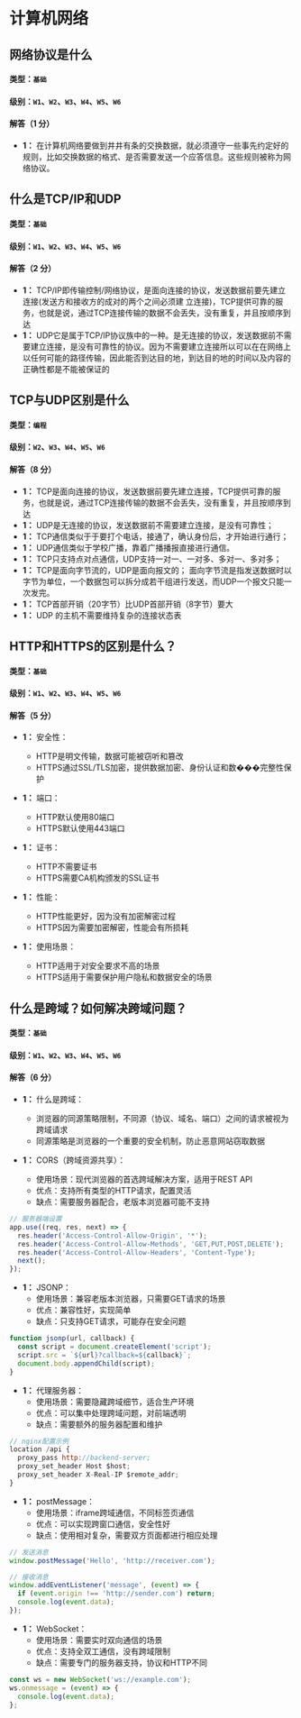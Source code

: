 # 计算机网络

## 网络协议是什么

#### 类型：`基础`

#### 级别：`W1`、`W2`、`W3`、`W4`、`W5`、`W6`

#### 解答（1 分）

- **1：** 在计算机网络要做到井井有条的交换数据，就必须遵守一些事先约定好的规则，比如交换数据的格式、是否需要发送一个应答信息。这些规则被称为网络协议。

## 什么是TCP/IP和UDP

#### 类型：`基础`

#### 级别：`W1`、`W2`、`W3`、`W4`、`W5`、`W6`

#### 解答（2 分）

- **1：** TCP/IP即传输控制/网络协议，是面向连接的协议，发送数据前要先建立连接(发送方和接收方的成对的两个之间必须建 立连接)，TCP提供可靠的服务，也就是说，通过TCP连接传输的数据不会丢失，没有重复，并且按顺序到达
- **1：** UDP它是属于TCP/IP协议族中的一种。是无连接的协议，发送数据前不需要建立连接，是没有可靠性的协议。因为不需要建立连接所以可以在在网络上以任何可能的路径传输，因此能否到达目的地，到达目的地的时间以及内容的正确性都是不能被保证的

## TCP与UDP区别是什么

#### 类型：`编程`

#### 级别：`W2`、`W3`、`W4`、`W5`、`W6`

#### 解答（8 分）

- **1：** TCP是面向连接的协议，发送数据前要先建立连接，TCP提供可靠的服务，也就是说，通过TCP连接传输的数据不会丢失，没有重复，并且按顺序到达
- **1：** UDP是无连接的协议，发送数据前不需要建立连接，是没有可靠性；
- **1：** TCP通信类似于于要打个电话，接通了，确认身份后，才开始进行通行；
- **1：** UDP通信类似于学校广播，靠着广播播报直接进行通信。
- **1：** TCP只支持点对点通信，UDP支持一对一、一对多、多对一、多对多；
- **1：** TCP是面向字节流的，UDP是面向报文的； 面向字节流是指发送数据时以字节为单位，一个数据包可以拆分成若干组进行发送，而UDP一个报文只能一次发完。
- **1：** TCP首部开销（20字节）比UDP首部开销（8字节）要大
- **1：** UDP 的主机不需要维持复杂的连接状态表

## HTTP和HTTPS的区别是什么？

#### 类型：`基础`

#### 级别：`W1`、`W2`、`W3`、`W4`、`W5`、`W6`

#### 解答（5 分）

- **1：** 安全性：

  + HTTP是明文传输，数据可能被窃听和篡改
  + HTTPS通过SSL/TLS加密，提供数据加密、身份认证和数���完整性保护
- **1：** 端口：

  + HTTP默认使用80端口
  + HTTPS默认使用443端口
- **1：** 证书：

  + HTTP不需要证书
  + HTTPS需要CA机构颁发的SSL证书
- **1：** 性能：

  + HTTP性能更好，因为没有加密解密过程
  + HTTPS因为需要加密解密，性能会有所损耗
- **1：** 使用场景：

  + HTTP适用于对安全要求不高的场景
  + HTTPS适用于需要保护用户隐私和数据安全的场景

## 什么是跨域？如何解决跨域问题？

#### 类型：`基础`

#### 级别：`W1`、`W2`、`W3`、`W4`、`W5`、`W6`

#### 解答（6 分）

- **1：** 什么是跨域：

  + 浏览器的同源策略限制，不同源（协议、域名、端口）之间的请求被视为跨域请求
  + 同源策略是浏览器的一个重要的安全机制，防止恶意网站窃取数据
- **1：** CORS（跨域资源共享）：

  + 使用场景：现代浏览器的首选跨域解决方案，适用于REST API
  + 优点：支持所有类型的HTTP请求，配置灵活
  + 缺点：需要服务器配合，老版本浏览器可能不支持

```javascript
// 服务器端设置
app.use((req, res, next) => {
  res.header('Access-Control-Allow-Origin', '*');
  res.header('Access-Control-Allow-Methods', 'GET,PUT,POST,DELETE');
  res.header('Access-Control-Allow-Headers', 'Content-Type');
  next();
});
```

- **1：** JSONP：
  + 使用场景：兼容老版本浏览器，只需要GET请求的场景
  + 优点：兼容性好，实现简单
  + 缺点：只支持GET请求，可能存在安全问题

```javascript
function jsonp(url, callback) {
  const script = document.createElement('script');
  script.src = `${url}?callback=${callback}`;
  document.body.appendChild(script);
}
```

- **1：** 代理服务器：
  + 使用场景：需要隐藏跨域细节，适合生产环境
  + 优点：可以集中处理跨域问题，对前端透明
  + 缺点：需要额外的服务器配置和维护

```javascript
// nginx配置示例
location /api {
  proxy_pass http://backend-server;
  proxy_set_header Host $host;
  proxy_set_header X-Real-IP $remote_addr;
}
```

- **1：** postMessage：
  + 使用场景：iframe跨域通信，不同标签页通信
  + 优点：可以实现跨窗口通信，安全性好
  + 缺点：使用相对复杂，需要双方页面都进行相应处理

```javascript
// 发送消息
window.postMessage('Hello', 'http://receiver.com');

// 接收消息
window.addEventListener('message', (event) => {
  if (event.origin !== 'http://sender.com') return;
  console.log(event.data);
});
```

- **1：** WebSocket：
  + 使用场景：需要实时双向通信的场景
  + 优点：支持全双工通信，没有跨域限制
  + 缺点：需要专门的服务器支持，协议和HTTP不同

```javascript
const ws = new WebSocket('ws://example.com');
ws.onmessage = (event) => {
  console.log(event.data);
};
```
